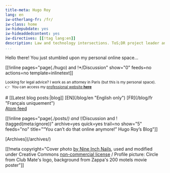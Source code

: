```yaml
---
title-meta: Hugo Roy
lang: en
iw-otherlang-fr: /fr/
iw-class: home
iw-hidepubdate: yes
iw-hideaddedcontent: yes
iw-directives: [[!tag lang:en]] 
description: Law and technology intersections. ToS;DR project leader and Free Software activist (FSFE board member). Exégète amateur. A Zappaist based in Paris.
...
```



Hello there! You just stumbled upon my personal online space...


[[!inline pages="page(./hugo) and !*/Discussion" show="0" feeds=no actions=no template=inlinetext]]

<small>Looking for legal advice? I work as an attorney in Paris (but this is my personal space).  
👉  You can access my 
<a href="https://attorney.hroy.eu" class="external-link">professional website **here**</a></small>

<section class="recent-blog-posts">
# [[Latest blog posts:|blog]] <span class="bylang">[EN](/blog/en "English only") [FR](/blog/fr "Français uniquement")</span>

<div class="subscribers"><a class="feedbutton atom btn btn-xs btn-warning" type="application/atom+xml" rel="alternate" title="Blog (Atom feed)" href="/blog/index.atom"><span class="feed-link hide">Atom</span> feed</a></div>

[[!inline pages="page(./posts/*) and !*/Discussion and !(tagged(meta:ignore))" archive=yes quick=yes trail=no show="5" feeds="no" title="“You can’t do that online anymore!” Hugo Roy’s Blog"]]

<div class="readmore">
[Archives](/archives/)
</div>
</section>

[[!meta copyright="Cover photo [by Nine Inch Nails](http://www.flickr.com/photos/nineinchnails/7376287586/),
used and modified under Creative Commons [non-commercial license](http://creativecommons.org/licenses/by-nc-sa/2.0/deed.fr) / Profile picture: Circle from Club Mate's logo, background from Zappa's 200 motels movie poster"]]
